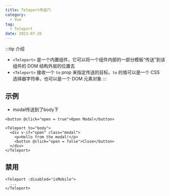```yaml
---
title: Teleport传送门
category:
  - Vue
tag:
  - Teleport
date: 2023-07-26
---
```


:::tip 介绍
- ```<Teleport>``` 是一个内置组件，它可以将一个组件内部的一部分模板“传送”到该组件的 DOM 结构外层的位置去
- ```<Teleport>``` 接收一个 ```to``` prop 来指定传送的目标。```to``` 的值可以是一个 CSS 选择器字符串，也可以是一个 DOM 元素对象
:::

## 示例
- modal传送到了body下
```vue
<button @click="open = true">Open Modal</button>

<Teleport to="body">
  <div v-if="open" class="modal">
    <p>Hello from the modal!</p>
    <button @click="open = false">Close</button>
  </div>
</Teleport>
```
## 禁用
```vue
<Teleport :disabled="isMobile">
  ...
</Teleport>
```
